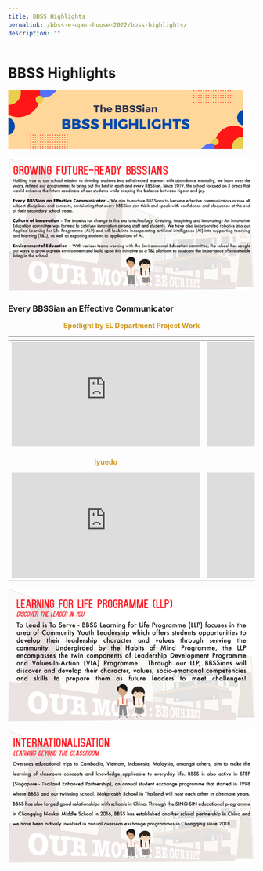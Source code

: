 ```yaml
---
title: BBSS Highlights
permalink: /bbss-e-open-house-2022/bbss-highlights/
description: ""
---
```

# BBSS Highlights

![](/images/Bbss%20e%20open%20house%202022/3_BBSS%20Highligths.png)

![](/images/Bbss%20e%20open%20house%202022/growing-future-ready-bbsians.png)


### Every BBSSian an Effective Communicator

<p style="text-align: center; color: #cf961c"><b>Spotlight by EL Department Project Work</b></p>

<table>
<thead>
  <tr>
    <th></th>
    <th></th>
  </tr>
</thead>
<tbody>
  <tr>
    <td><iframe width="385" height="214" src="https://www.youtube.com/embed/Siypas9pBkQ" title="BBSS Effective Communication Project Work - Lower Sec" frameborder="0" allow="accelerometer; autoplay; clipboard-write; encrypted-media; gyroscope; picture-in-picture" allowfullscreen></iframe></td>
    <td><iframe width="385" height="214" src="https://www.youtube.com/embed/liwJuuJtzUI" title="BBSS Effective Communication Project Work - Upper Sec" frameborder="0" allow="accelerometer; autoplay; clipboard-write; encrypted-media; gyroscope; picture-in-picture" allowfullscreen></iframe></td>
  </tr>
  <tr>
    <td><p style="text-align: center; color: #cf961c"><b>Iyuedo</b></p><iframe width="385" height="214" src="https://www.youtube.com/embed/-rDuw2Y2D3c" title="BBSS Iyuedo" frameborder="0" allow="accelerometer; autoplay; clipboard-write; encrypted-media; gyroscope; picture-in-picture" allowfullscreen></iframe></td>
    <td><p style="text-align: center; color: #cf961c"><b>Echolites</b></p><iframe width="385" height="214" src="https://www.youtube.com/embed/VPHPBFhf6PA" title="BBSS Echoes Journey" frameborder="0" allow="accelerometer; autoplay; clipboard-write; encrypted-media; gyroscope; picture-in-picture" allowfullscreen></iframe></td>
  </tr>
</tbody>
</table>





![](/images/Bbss%20e%20open%20house%202022/LLP-Liner.png)



![](/images/Bbss%20e%20open%20house%202022/internationalisation-liner.png)